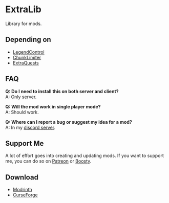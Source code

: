 # ExtraLib
Library for mods.

## Depending on
* [LegendControl](https://modrinth.com/mod/legendcontrol)
* [ChunkLimiter](https://modrinth.com/mod/chunklimiter)
* [ExtraQuests](https://modrinth.com/mod/extraquests)

## FAQ
**Q: Do I need to install this on both server and client?**  
A: Only server.

**Q: Will the mod work in single player mode?**  
A: Should work.

**Q: Where can I report a bug or suggest my idea for a mod?**     
A: In my [discord server](https://discord.gg/VSGEVagRPq).

## Support Me
A lot of effort goes into creating and updating mods. If you want to support me, you can do so on [Patreon](https://www.patreon.com/Vecoo) or [Boosty](https://boosty.to/vecoo).

## Download
* [Modrinth](https://modrinth.com/mod/extralib)
* [CurseForge](https://www.curseforge.com/minecraft/mc-mods/extralib)